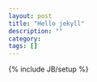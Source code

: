 ```yaml
---
layout: post
title: "Hello jekyll"
description: ""
category: 
tags: []
---
```

{% include JB/setup %}
